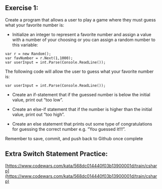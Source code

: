 ## Exercise 1:

Create a program that allows a user to play a game where they must guess what your favorite number is:

* Initialize an integer to represent a favorite number and assign a value with a number of your choosing or you can assign a random number to this variable:

```
var r = new Random();
var favNumber = r.Next(1,1000);
var userInput = int.Parse(Console.ReadLine());
``` 

The following code will allow the user to guess what your favorite number is:
```
var userInput = int.Parse(Console.ReadLine());
```

+ Create an if-statement that if the guessed number is below the initial value, print out “too low”.

+ Create an else-if statement that if the number is higher than the initial value, print out “too high”.

+ Create an else statement that prints out some type of congratulations for guessing the correct number e.g. “You guessed it!!!”.

Remember to save, commit, and push back to Github once complete

## Extra Switch Statement Practice:

[https://www.codewars.com/kata/568dc014440f03b13900001d/train/csharp](https://www.codewars.com/kata/568dc014440f03b13900001d/train/csharp)

